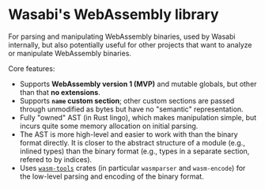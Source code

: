# Wasabi's WebAssembly library

For parsing and manipulating WebAssembly binaries, used by Wasabi internally, but also potentially useful for other projects that want to analyze or manipulate WebAssembly binaries.

Core features:
- Supports **WebAssembly version 1 (MVP)** and mutable globals, but other than that **no extensions**.
- Supports **`name` custom section**; other custom sections are passed through unmodified as bytes but have no "semantic" representation.
- Fully "owned" AST (in Rust lingo), which makes manipulation simple, but incurs quite some memory allocation on initial parsing.
- The AST is more high-level and easier to work with than the binary format directly.
It is closer to the abstract structure of a module (e.g., inlined types) than the binary format (e.g., types in a separate section, refered to by indices).
- Uses [`wasm-tools`](https://github.com/bytecodealliance/wasm-tools) crates (in particular `wasmparser` and `wasm-encode`) for the low-level parsing and encoding of the binary format.
